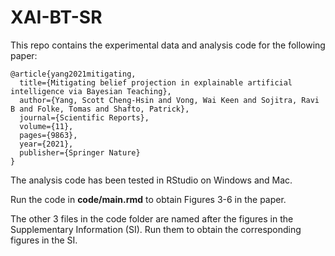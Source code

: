 # XAI-BT-SR
This repo contains the experimental data and analysis code for the following paper:

```
@article{yang2021mitigating,
  title={Mitigating belief projection in explainable artificial intelligence via Bayesian Teaching},
  author={Yang, Scott Cheng-Hsin and Vong, Wai Keen and Sojitra, Ravi B and Folke, Tomas and Shafto, Patrick},
  journal={Scientific Reports},
  volume={11},
  pages={9863},
  year={2021},
  publisher={Springer Nature}
}
```

The analysis code has been tested in RStudio on Windows and Mac.

Run the code in **code/main.rmd** to obtain Figures 3-6 in the paper.

The other 3 files in the code folder are named after the figures in the Supplementary Information (SI). Run them to obtain the corresponding figures in the SI.
